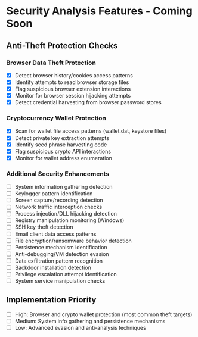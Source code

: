 # Security Analysis Features - Coming Soon

## Anti-Theft Protection Checks

### Browser Data Theft Protection
- [x] Detect browser history/cookies access patterns
- [x] Identify attempts to read browser storage files
- [x] Flag suspicious browser extension interactions
- [x] Monitor for browser session hijacking attempts
- [x] Detect credential harvesting from browser password stores

### Cryptocurrency Wallet Protection  
- [x] Scan for wallet file access patterns (wallet.dat, keystore files)
- [x] Detect private key extraction attempts
- [x] Identify seed phrase harvesting code
- [x] Flag suspicious crypto API interactions
- [x] Monitor for wallet address enumeration

### Additional Security Enhancements
- [ ] System information gathering detection
- [ ] Keylogger pattern identification
- [ ] Screen capture/recording detection
- [ ] Network traffic interception checks
- [ ] Process injection/DLL hijacking detection
- [ ] Registry manipulation monitoring (Windows)
- [ ] SSH key theft detection
- [ ] Email client data access patterns
- [ ] File encryption/ransomware behavior detection
- [ ] Persistence mechanism identification
- [ ] Anti-debugging/VM detection evasion
- [ ] Data exfiltration pattern recognition
- [ ] Backdoor installation detection
- [ ] Privilege escalation attempt identification
- [ ] System service manipulation checks

## Implementation Priority
- [ ] High: Browser and crypto wallet protection (most common theft targets)
- [ ] Medium: System info gathering and persistence mechanisms  
- [ ] Low: Advanced evasion and anti-analysis techniques